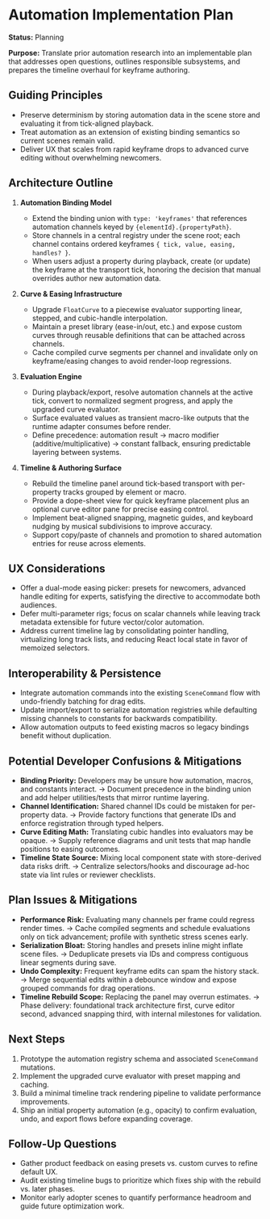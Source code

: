 # Automation Implementation Plan

**Status:** Planning

**Purpose:** Translate prior automation research into an implementable plan that addresses open questions, outlines responsible subsystems, and prepares the timeline overhaul for keyframe authoring.

## Guiding Principles

- Preserve determinism by storing automation data in the scene store and evaluating it from tick-aligned playback.
- Treat automation as an extension of existing binding semantics so current scenes remain valid.
- Deliver UX that scales from rapid keyframe drops to advanced curve editing without overwhelming newcomers.

## Architecture Outline

1. **Automation Binding Model**
    - Extend the binding union with `type: 'keyframes'` that references automation channels keyed by `{elementId}.{propertyPath}`.
    - Store channels in a central registry under the scene root; each channel contains ordered keyframes `{ tick, value, easing, handles? }`.
    - When users adjust a property during playback, create (or update) the keyframe at the transport tick, honoring the decision that manual overrides author new automation data.

2. **Curve & Easing Infrastructure**
    - Upgrade `FloatCurve` to a piecewise evaluator supporting linear, stepped, and cubic-handle interpolation.
    - Maintain a preset library (ease-in/out, etc.) and expose custom curves through reusable definitions that can be attached across channels.
    - Cache compiled curve segments per channel and invalidate only on keyframe/easing changes to avoid render-loop regressions.

3. **Evaluation Engine**
    - During playback/export, resolve automation channels at the active tick, convert to normalized segment progress, and apply the upgraded curve evaluator.
    - Surface evaluated values as transient macro-like outputs that the runtime adapter consumes before render.
    - Define precedence: automation result → macro modifier (additive/multiplicative) → constant fallback, ensuring predictable layering between systems.

4. **Timeline & Authoring Surface**
    - Rebuild the timeline panel around tick-based transport with per-property tracks grouped by element or macro.
    - Provide a dope-sheet view for quick keyframe placement plus an optional curve editor pane for precise easing control.
    - Implement beat-aligned snapping, magnetic guides, and keyboard nudging by musical subdivisions to improve accuracy.
    - Support copy/paste of channels and promotion to shared automation entries for reuse across elements.

## UX Considerations

- Offer a dual-mode easing picker: presets for newcomers, advanced handle editing for experts, satisfying the directive to accommodate both audiences.
- Defer multi-parameter rigs; focus on scalar channels while leaving track metadata extensible for future vector/color automation.
- Address current timeline lag by consolidating pointer handling, virtualizing long track lists, and reducing React local state in favor of memoized selectors.

## Interoperability & Persistence

- Integrate automation commands into the existing `SceneCommand` flow with undo-friendly batching for drag edits.
- Update import/export to serialize automation registries while defaulting missing channels to constants for backwards compatibility.
- Allow automation outputs to feed existing macros so legacy bindings benefit without duplication.

## Potential Developer Confusions & Mitigations

- **Binding Priority:** Developers may be unsure how automation, macros, and constants interact. → Document precedence in the binding union and add helper utilities/tests that mirror runtime layering.
- **Channel Identification:** Shared channel IDs could be mistaken for per-property data. → Provide factory functions that generate IDs and enforce registration through typed helpers.
- **Curve Editing Math:** Translating cubic handles into evaluators may be opaque. → Supply reference diagrams and unit tests that map handle positions to easing outcomes.
- **Timeline State Source:** Mixing local component state with store-derived data risks drift. → Centralize selectors/hooks and discourage ad-hoc state via lint rules or reviewer checklists.

## Plan Issues & Mitigations

- **Performance Risk:** Evaluating many channels per frame could regress render times. → Cache compiled segments and schedule evaluations only on tick advancement; profile with synthetic stress scenes early.
- **Serialization Bloat:** Storing handles and presets inline might inflate scene files. → Deduplicate presets via IDs and compress contiguous linear segments during save.
- **Undo Complexity:** Frequent keyframe edits can spam the history stack. → Merge sequential edits within a debounce window and expose grouped commands for drag operations.
- **Timeline Rebuild Scope:** Replacing the panel may overrun estimates. → Phase delivery: foundational track architecture first, curve editor second, advanced snapping third, with internal milestones for validation.

## Next Steps

1. Prototype the automation registry schema and associated `SceneCommand` mutations.
2. Implement the upgraded curve evaluator with preset mapping and caching.
3. Build a minimal timeline track rendering pipeline to validate performance improvements.
4. Ship an initial property automation (e.g., opacity) to confirm evaluation, undo, and export flows before expanding coverage.

## Follow-Up Questions

- Gather product feedback on easing presets vs. custom curves to refine default UX.
- Audit existing timeline bugs to prioritize which fixes ship with the rebuild vs. later phases.
- Monitor early adopter scenes to quantify performance headroom and guide future optimization work.
